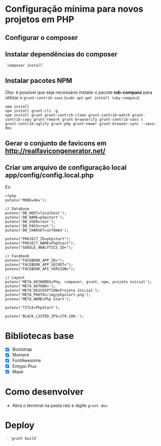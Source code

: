 # Configuração mínima para novos projetos em PHP

## Configurar o composer


## Instalar dependências do composer
	`composer install`

## Instalar pacotes NPM
Obs: é possível que seja necessário instalar o pacote **rub-compass** para utilizar o `grunt-contrib-sass` (`sudo apt-get install ruby-compass`)
```
npm install
npm install grunt-cli -g
npm install grunt grunt-contrib-clean grunt-contrib-watch grunt-contrib-copy grunt-rework grunt-browserify grunt-contrib-sass \
grunt-contrib-uglify grunt-php grunt-newer grunt-browser-sync --save-dev
```

## Gerar o conjunto de favicons em http://realfavicongenerator.net/

## Criar um arquivo de configuração local **app/config/config.local.php**
Ex:
```.php
<?php
putenv('MODE=dev');

// Database
putenv('DB_HOST=localhost');
putenv('DB_NAME=phpstart');
putenv('DB_USER=root');
putenv('DB_PASS=root');
putenv('DB_CHARSET=utf8mb4');

putenv("PROJECT_ID=phpstart");
putenv("PROJECT_NAME=PhpStart");
putenv("GOOGLE_ANALYTICS_ID=");

// Facebook
putenv("FACEBOOK_APP_ID=");
putenv("FACEBOOK_APP_SECRET=");
putenv("FACEBOOK_API_VERSION=");

// Layout
putenv('META_KEYWORDS=Php, composer, grunt, npm, projeto inicial');
putenv('META_AUTHOR=');
putenv('META_DESCRIPTION=Projeto Inicial');
putenv('META_PHOTO=/img/phpstart.png');
putenv('META_NAME=Php Start');

putenv('TITLE=PhpStart');

putenv('BLACK_LISTED_IPS=179.108.');
```

# Bibliotecas base
 - [x] Bootstrap
 - [x] Moment
 - [x] FontAwesome
 - [x] Entypo Plus
 - [x] Mask

# Como desenvolver
  - Abra o terminal na pasta raiz e digite `grunt dev`

# Deploy
    - `grunt build`
